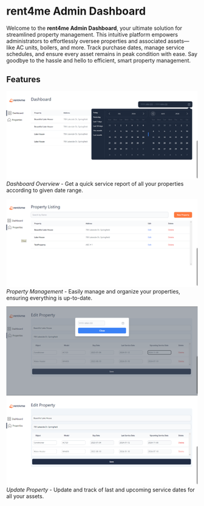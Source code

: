 # rent4me Admin Dashboard

Welcome to the **rent4me Admin Dashboard**, your ultimate solution for streamlined property management. This intuitive platform empowers administrators to effortlessly oversee properties and associated assets—like AC units, boilers, and more. Track purchase dates, manage service schedules, and ensure every asset remains in peak condition with ease. Say goodbye to the hassle and hello to efficient, smart property management.

## Features

![Dashboard Overview](./Property%20Pics/Screenshot%202024-07-18%20232944.png)
*Dashboard Overview* - Get a quick service report of all your properties according to given date range.

![Property Management](./Property%20Pics/Screenshot%202024-07-18%20233023.png)
*Property Management* - Easily manage and organize your properties, ensuring everything is up-to-date.

![Service Scheduling](./Property%20Pics/Screenshot%202024-07-18%20233115.png)
![Detailed Asset Tracking](./Property%20Pics/Screenshot%202024-07-18%20233053.png)
*Update Property* - Update and track of last and upcoming service dates for all your assets.
